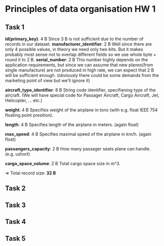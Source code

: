 # Principles of data organisation HW 1



## Task 1
**id(primary_key)**: 4 B
Since 3 B is not sufficient due to the number of records in our dataset.
**manufacturer_identifier**: 2 B
Well since there are only 4 possible values, in theory we need only two bits. But it makes probably most sense not to overlap different fields so we use whole byte + round it to 2 B.
**serial_number**: 2 B
This number highly depends on the application requirements, but since we can assume that new planes(from single manufacture) are not produced in high rate, we can expect that 2 B will be sufficient enough.
(obviously there could be some demands from the marketing point of view but we'll ignore it)

**aircraft_type_identifier**: 8 B
String code identifier, specifiening type of the aircraft. 
(We will have special code for Passager Aircraft, Cargo Aircraft, Jet, Helicopter, ... etc.)

**weight**: 4 B
Specifies weight of the airplane in tons (with e.g. float IEEE 754 floating point presition). 

**length**: 4 B
Specifies length of the airplane in meters. (again float)

**max_speed**: 4 B
Specifies maximal speed of the airplane in km/h. (again float)

**passangers_capacity**: 2 B
How many passager seats plane can handle. (e.g. ushort)

**cargo_space_volume**: 2 B
Total cargo space size in m^3.

=> Total record size: **32 B**


## Task 2





## Task 3




## Task 4



## Task 5
